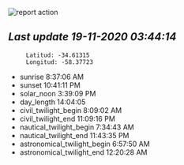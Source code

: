 ![report action](https://github.com/matiasz8/actions-for-reports/workflows/report%20action/badge.svg?branch=develop) 


## *****Last update 19-11-2020 03:44:14*****



		 Latitud: -34.61315
		 Longitud: -58.37723

 - sunrise 	 8:37:06 AM
 - sunset 	 10:41:11 PM
 - solar_noon 	 3:39:09 PM
 - day_length 	 14:04:05
 - civil_twilight_begin 	 8:09:02 AM
 - civil_twilight_end 	 11:09:16 PM
 - nautical_twilight_begin 	 7:34:43 AM
 - nautical_twilight_end 	 11:43:35 PM
 - astronomical_twilight_begin 	 6:57:50 AM
 - astronomical_twilight_end 	 12:20:28 AM
